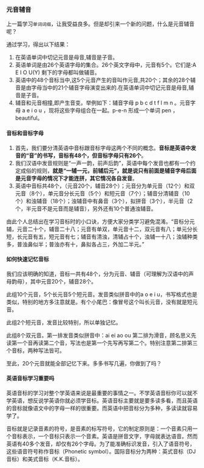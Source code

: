 ### 元音辅音

上一篇学习`单词词缀`，让我受益良多。但是却引来一个新的问题，什么是元音辅音呢？

通过学习，得出以下结果：

1. 在英语单词中切记元音是母音,辅音是子音。
2. 英语单词是由26个英语字母的集合。26个英文字母中，元音有5个。它们是:A E I O U(Y) 剩下的字母都叫做辅音。
3. 英语中的48个音标当中,这5个元音产生的音叫作元音,共20个；其余的28个辅音是由字母当中的21个辅音字母演变出来的.在英语单词中切记元音是母音,辅音是子音。
4. 辅音和元音相撞,即产生音变。举例如下：辅音字母 p b c d t f l m n 。元音字母 a e i o u ，现将这些字母组合在一起。p-e-n 形成一个单词 pen ，beautiful。

#### 音标和音标字母

1. 首先，我们要分清英语中音标跟音标字母这两个不同的概念。**音标是英语中发音的“音”的书写，音标有48个，但音标字母只有26个**。
2. 我们汉语中发音规则是“一声一韵，前声后韵”，英语中每个发音也都有一个约定成俗的规则，**就是“一辅一元，前辅后元”，就是说只有前面是辅音字母后面是元音字母的情况下才能连拼，其它情况各自发音**。
3. 英语中音标共48个，（元音20个，辅音28个）；元音分为单元音（12个）和双元音（8个），单元音分长元音（5个）和短元音（7个）；辅音分清辅音（10个）和浊辅音（18个）；浊辅音中有鼻音（3个），拟拼音（3个），半元音（2个，半元音不是元音而是辅音），另外还有10个普通浊辅音。

由此个人总结出在学习音标时的小口诀，方便大家分类学习避免混淆。“音标分元辅，元音二十个，辅音二十八；元音有单双，单元音十二，双元音有八；单元分长短，长元音有五，短元音有七；辅音有清浊，清辅占十个，浊辅一十八；浊辅种类多，普浊鼻似半；普浊亦有十，鼻拟各占三，外加二半元。”

#### 如何快速记忆音标

我们应该明确的知道，音标一共有48个，分为元音、辅音（可理解为汉语中的声母韵母），其中元音20个，辅音28个。

此组10个元音，5个长元音5个短元音。发音类似拼音中的a o e i u，书写格式也是类似，特别的地方多注意就是。有个小尾巴：像冒号这个叫长元音，没有就是短元音。

此组2个短元音，发音比较特别，所以单独记忆。

此组8个双元音。第一排发音类似拼音中：ai ei ao ou 第二排为滑音，顾名思义先读第一个音再读第二个音，写法也是第一个先写再写第二个。特别注意第二排第三个音标，两种写法皆可。

至此，20个元音就能全部记忆下来。多多书写几遍，你做到了吗？

#### 英语音标学习重要吗

英语音标的学习对整个学英语来说是最重要的事情之一。不学英语音标你可以就不学英语，想反说学英语你就必须学音标。英语音标主要就是要多读多看，而且英语的音标就像语文中的字母一样的很重要。而英语中把音标分为多种，多读读就容易学了。

音标就是记录音素的符号，是音素的标写符号，它的制定原则是：一个音素只用一个音标表示，一个音标只表示一个音素。英语是拼音文字，字母就表达语音。然而英语有40多个发音，却仅有26个字母。为了能准确标识发音，引入了语音符号，这些语音符号称作音标（Phonetic symbol）。国际音标分为两种：英式音标（DJ音标）和美式音标（K.K.音标）。